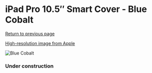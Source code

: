 # iPad Pro 10.5″ Smart Cover - Blue Cobalt

[Return to previous page](/ipad_pro105)

[High-resolution image from Apple](https://store.storeimages.cdn-apple.com/8756/as-images.apple.com/is/MR5C2?wid=4500&hei=4500&fmt=png)

<div style="width: 384px"><img src="/everysource/MR5C2.png" alt="Blue Cobalt"></div>

### Under construction
